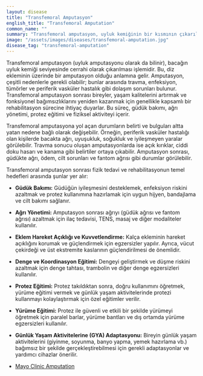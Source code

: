 ```yaml
---
layout: disease
title: "Transfemoral Amputasyon"
english_title: "Transfemoral Amputation"
common_name: ""
summary: "Transfemoral amputasyon, uyluk kemiğinin bir kısmının çıkarılmasını içeren cerrahi bir işlemdir ve kalça ekleminin altında bacağın kesilmesini ifade eder."
image: "/assets/images/diseases/transfemoral-amputation.jpg"
disease_tag: "transfemoral-amputation"
---
```





Transfemoral amputasyon (uyluk amputasyonu olarak da bilinir), bacağın uyluk kemiği seviyesinde cerrahi olarak çıkarılması işlemidir. Bu, diz ekleminin üzerinde bir amputasyon olduğu anlamına gelir. Amputasyon, çeşitli nedenlerle gerekli olabilir; bunlar arasında travma, enfeksiyon, tümörler ve periferik vasküler hastalık gibi dolaşım sorunları bulunur. Transfemoral amputasyon sonrası bireyler, yaşam kalitelerini artırmak ve fonksiyonel bağımsızlıklarını yeniden kazanmak için genellikle kapsamlı bir rehabilitasyon sürecine ihtiyaç duyarlar. Bu süreç, güdük bakımı, ağrı yönetimi, protez eğitimi ve fiziksel aktiviteyi içerir.


Transfemoral amputasyona yol açan durumların belirti ve bulguları altta yatan nedene bağlı olarak değişebilir. Örneğin, periferik vasküler hastalığı olan kişilerde bacakta ağrı, uyuşukluk, soğukluk ve iyileşmeyen yaralar görülebilir. Travma sonucu oluşan amputasyonlarda ise açık kırıklar, ciddi doku hasarı ve kanama gibi belirtiler ortaya çıkabilir. Amputasyon sonrası, güdükte ağrı, ödem, cilt sorunları ve fantom ağrısı gibi durumlar görülebilir.


Transfemoral amputasyon sonrası fizik tedavi ve rehabilitasyonun temel hedefleri arasında şunlar yer alır:

*   **Güdük Bakımı:** Güdüğün iyileşmesini desteklemek, enfeksiyon riskini azaltmak ve protez kullanımına hazırlamak için uygun hijyen, bandajlama ve cilt bakımı sağlanır.
*   **Ağrı Yönetimi:** Amputasyon sonrası ağrıyı (güdük ağrısı ve fantom ağrısı) azaltmak için ilaç tedavisi, TENS, masaj ve diğer modaliteler kullanılır.
*   **Eklem Hareket Açıklığı ve Kuvvetlendirme:** Kalça ekleminin hareket açıklığını korumak ve güçlendirmek için egzersizler yapılır. Ayrıca, vücut çekirdeği ve üst ekstremite kaslarının güçlendirilmesi de önemlidir.
*   **Denge ve Koordinasyon Eğitimi:** Dengeyi geliştirmek ve düşme riskini azaltmak için denge tahtası, trambolin ve diğer denge egzersizleri kullanılır.
*   **Protez Eğitimi:** Protez takıldıktan sonra, doğru kullanımını öğretmek, yürüme eğitimi vermek ve günlük yaşam aktivitelerinde protezi kullanmayı kolaylaştırmak için özel eğitimler verilir.
*   **Yürüme Eğitimi:** Protez ile güvenli ve etkili bir şekilde yürümeyi öğretmek için paralel barlar, yürüme bantları ve dış ortamda yürüme egzersizleri kullanılır.
*   **Günlük Yaşam Aktivitelerine (GYA) Adaptasyonu:** Bireyin günlük yaşam aktivitelerini (giyinme, soyunma, banyo yapma, yemek hazırlama vb.) bağımsız bir şekilde gerçekleştirebilmesi için gerekli adaptasyonlar ve yardımcı cihazlar önerilir.


*   [Mayo Clinic Amputation](https://www.mayoclinic.org/diseases-conditions/amputation/diagnosis-treatment/drc-20370197)